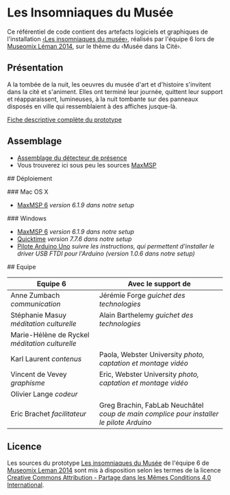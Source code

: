 # Les Insomniaques du Musée

Ce référentiel de code contient des artefacts logiciels et graphiques de l'installation [‹Les insomniaques du musée›](http://www.museomix.org/prototypes/les-insomniaquesdumusee/), réalisés par l'équipe 6 lors de [Museomix Léman 2014](http://leman.museomix.ch/), sur le thème du ‹Musée dans la Cité›.

## Présentation

A la tombée de la nuit, les oeuvres du musée d'art et d'histoire s'invitent dans la cité et s'animent. Elles ont terminé leur journée, quittent leur support et réapparaissent, lumineuses, à la nuit tombante sur des panneaux disposés en ville qui ressemblaient à des affiches jusque-là.

[Fiche descriptive complète du prototype](http://www.museomix.org/prototypes/les-insomniaquesdumusee/)

## Assemblage

* [Assemblage du détecteur de présence](code/detecteur-presence)
* Vous trouverez ici sous peu les sources [MaxMSP](https://cycling74.com/products/max/)

## Déploiement

### Mac OS X

* [MaxMSP 6](https://cycling74.com/downloads/older/) _version 6.1.9 dans notre setup_

### Windows

* [MaxMSP 6](https://cycling74.com/downloads/older/) _version 6.1.9 dans notre setup_
* [Quicktime](http://support.apple.com/downloads/#quicktime) _version 7.7.6 dans notre setup_
* [Pilote Arduino Uno](http://arduino.cc/en/guide/windows) _suivre les instructions, qui permettent d'installer le driver USB FTDI pour l'Arduino (version 1.0.6 dans notre setup)_

## Equipe

|Equipe 6|Avec le support de|
|---|---|
|Anne Zumbach _communication_|Jérémie Forge _guichet des technologies_|
|Stéphanie Masuy _méditation culturelle_|Alain Barthelemy _guichet des technologies_|
|Marie-Hélène de Ryckel _méditation culturelle_| |
|Karl Laurent _contenus_|Paola, Webster University _photo, captation et montage vidéo_|
|Vincent de Vevey _graphisme_|Eric, Webster University _photo, captation et montage vidéo_|
|Olivier Lange _codeur_| |
|Eric Brachet _facilitateur_|Greg Brachin, FabLab Neuchâtel _coup de main complice pour installer le pilote Arduino_|

## Licence

Les sources du prototype [Les insomniaques du Musée](http://www.museomix.org/prototypes/les-insomniaquesdumusee/) de l'équipe 6 de [Museomix Leman 2014](http://www.museomix.org/localisation/geneve-2014/) sont mis à disposition selon les termes de la licence [Creative Commons Attribution - Partage dans les Mêmes Conditions 4.0 International](http://creativecommons.org/licenses/by-sa/4.0/).
